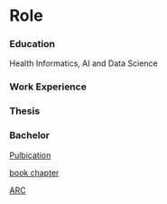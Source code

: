 # Role 

### Education 
Health Informatics, AI and Data Science 

### Work Experience 

### Thesis 
### Bachelor 
[Pulbication](https://www.scitepress.org/Papers/2023/120389/120389.pdf)

[book chapter](https://link.springer.com/chapter/10.1007/978-3-031-62753-8_9)

[ARC](https://www.rediroma-verlag.de/buecher/978-3-98885-336-3)



